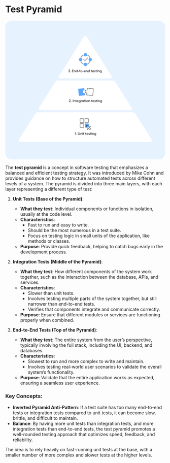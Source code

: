 # Test Pyramid

![The Test Pyramid](../_imgs/testing-pyramid.webp)

The **test pyramid** is a concept in software testing that emphasizes a balanced and efficient testing strategy. It was introduced by Mike Cohn and provides guidance on how to structure automated tests across different levels of a system. The pyramid is divided into three main layers, with each layer representing a different type of test:

1. **Unit Tests (Base of the Pyramid)**:
   - **What they test**: Individual components or functions in isolation, usually at the code level.
   - **Characteristics**: 
     - Fast to run and easy to write.
     - Should be the most numerous in a test suite.
     - Focus on testing logic in small units of the application, like methods or classes.
   - **Purpose**: Provide quick feedback, helping to catch bugs early in the development process.

2. **Integration Tests (Middle of the Pyramid)**:
   - **What they test**: How different components of the system work together, such as the interaction between the database, APIs, and services.
   - **Characteristics**:
     - Slower than unit tests.
     - Involves testing multiple parts of the system together, but still narrower than end-to-end tests.
     - Verifies that components integrate and communicate correctly.
   - **Purpose**: Ensure that different modules or services are functioning properly when combined.

3. **End-to-End Tests (Top of the Pyramid)**:
   - **What they test**: The entire system from the user’s perspective, typically involving the full stack, including the UI, backend, and databases.
   - **Characteristics**:
     - Slowest to run and more complex to write and maintain.
     - Involves testing real-world user scenarios to validate the overall system’s functionality.
   - **Purpose**: Validate that the entire application works as expected, ensuring a seamless user experience.

### Key Concepts:
- **Inverted Pyramid Anti-Pattern**: If a test suite has too many end-to-end tests or integration tests compared to unit tests, it can become slow, brittle, and difficult to maintain.
- **Balance**: By having more unit tests than integration tests, and more integration tests than end-to-end tests, the test pyramid promotes a well-rounded testing approach that optimizes speed, feedback, and reliability.

The idea is to rely heavily on fast-running unit tests at the base, with a smaller number of more complex and slower tests at the higher levels.